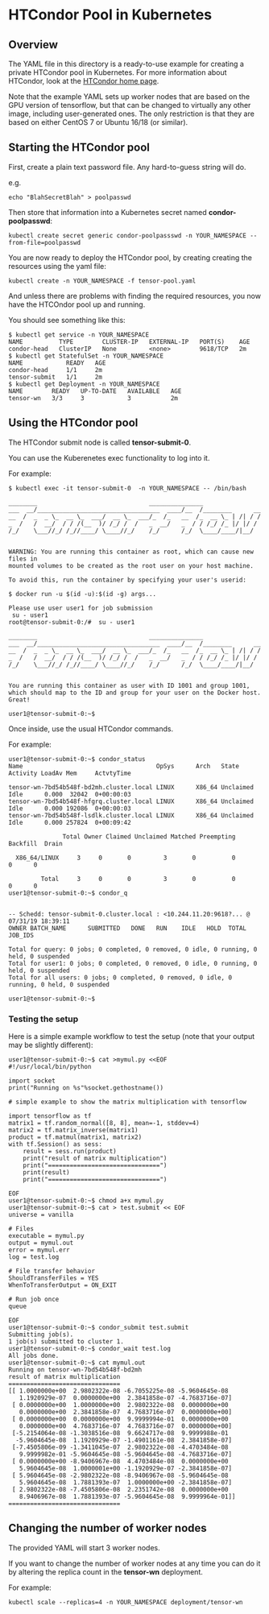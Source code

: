 # HTCondor Pool in Kubernetes

## Overview

The YAML file in this directory is a ready-to-use example for creating a private HTCondor pool in Kubernetes.
For more information about HTCondor, look at the [HTCondor home page](https://research.cs.wisc.edu/htcondor/).

Note that the example YAML sets up worker nodes that are based on the GPU version of tensorflow,
but that can be changed to virtually any other image, including user-generated ones.
The only restriction is that they are based on either CentOS 7 or Ubuntu 16/18 (or similar). 

## Starting the HTCondor pool

First, create a plain text password file.
Any hard-to-guess string will do.

e.g.
```
echo "BlahSecretBlah" > poolpasswd
```

Then store that information into a Kubernetes secret named **condor-poolpasswd**:
```
kubectl create secret generic condor-poolpassswd -n YOUR_NAMESPACE --from-file=poolpasswd
```

You are now ready to deploy the HTCondor pool, by creating creating the resources using the yaml file:
```
kubectl create -n YOUR_NAMESPACE -f tensor-pool.yaml
```

And unless there are problems with finding the required resources, you now have the HTCOndor pool up and running.

You should see something like this:
```
$ kubectl get service -n YOUR_NAMESPACE
NAME          TYPE        CLUSTER-IP   EXTERNAL-IP   PORT(S)    AGE
condor-head   ClusterIP   None         <none>        9618/TCP   2m
$ kubectl get StatefulSet -n YOUR_NAMESPACE
NAME            READY   AGE
condor-head     1/1     2m
tensor-submit   1/1     2m
$ kubectl get Deployment -n YOUR_NAMESPACE
NAME        READY   UP-TO-DATE   AVAILABLE   AGE
tensor-wn   3/3     3            3           2m
```

## Using the HTCondor pool

The HTCondor submit node is called **tensor-submit-0**. 

You can use the Kuberenetes exec functionality to log into it. 


For example:
```
$ kubectl exec -it tensor-submit-0  -n YOUR_NAMESPACE -- /bin/bash

________                               _______________                
___  __/__________________________________  ____/__  /________      __
__  /  _  _ \_  __ \_  ___/  __ \_  ___/_  /_   __  /_  __ \_ | /| / /
_  /   /  __/  / / /(__  )/ /_/ /  /   _  __/   _  / / /_/ /_ |/ |/ / 
/_/    \___//_/ /_//____/ \____//_/    /_/      /_/  \____/____/|__/


WARNING: You are running this container as root, which can cause new files in
mounted volumes to be created as the root user on your host machine.

To avoid this, run the container by specifying your user's userid:

$ docker run -u $(id -u):$(id -g) args...

Please use user user1 for job submission
 su - user1
root@tensor-submit-0:/#  su - user1

________                               _______________                
___  __/__________________________________  ____/__  /________      __
__  /  _  _ \_  __ \_  ___/  __ \_  ___/_  /_   __  /_  __ \_ | /| / /
_  /   /  __/  / / /(__  )/ /_/ /  /   _  __/   _  / / /_/ /_ |/ |/ / 
/_/    \___//_/ /_//____/ \____//_/    /_/      /_/  \____/____/|__/


You are running this container as user with ID 1001 and group 1001,
which should map to the ID and group for your user on the Docker host. Great!

user1@tensor-submit-0:~$ 
```

Once inside, use the usual HTCondor commands.

For example:
```
user1@tensor-submit-0:~$ condor_status
Name                                     OpSys      Arch   State     Activity LoadAv Mem     ActvtyTime

tensor-wn-7bd54b548f-bd2mh.cluster.local LINUX      X86_64 Unclaimed Idle      0.000  32042  0+00:00:03
tensor-wn-7bd54b548f-hfgrq.cluster.local LINUX      X86_64 Unclaimed Idle      0.000 192086  0+00:00:03
tensor-wn-7bd54b548f-lsdlk.cluster.local LINUX      X86_64 Unclaimed Idle      0.000 257824  0+00:09:42

               Total Owner Claimed Unclaimed Matched Preempting Backfill  Drain

  X86_64/LINUX     3     0       0         3       0          0        0      0

         Total     3     0       0         3       0          0        0      0
user1@tensor-submit-0:~$ condor_q


-- Schedd: tensor-submit-0.cluster.local : <10.244.11.20:9618?... @ 07/31/19 18:39:11
OWNER BATCH_NAME      SUBMITTED   DONE   RUN    IDLE   HOLD  TOTAL JOB_IDS

Total for query: 0 jobs; 0 completed, 0 removed, 0 idle, 0 running, 0 held, 0 suspended 
Total for user1: 0 jobs; 0 completed, 0 removed, 0 idle, 0 running, 0 held, 0 suspended 
Total for all users: 0 jobs; 0 completed, 0 removed, 0 idle, 0 running, 0 held, 0 suspended

user1@tensor-submit-0:~$ 
```

### Testing the setup

Here is a simple example workflow to test the setup (note that your output may be slightly different):

```
user1@tensor-submit-0:~$ cat >mymul.py <<EOF 
#!/usr/local/bin/python

import socket
print("Running on %s"%socket.gethostname())

# simple example to show the matrix multiplication with tensorflow                                                                                                            

import tensorflow as tf
matrix1 = tf.random_normal([8, 8], mean=-1, stddev=4)
matrix2 = tf.matrix_inverse(matrix1)
product = tf.matmul(matrix1, matrix2)
with tf.Session() as sess:
    result = sess.run(product)
    print("result of matrix multiplication")
    print("===============================")
    print(result)
    print("===============================")

EOF
user1@tensor-submit-0:~$ chmod a+x mymul.py
user1@tensor-submit-0:~$ cat > test.submit << EOF 
universe = vanilla

# Files
executable = mymul.py
output = mymul.out
error = mymul.err
log = test.log

# File transfer behavior
ShouldTransferFiles = YES
WhenToTransferOutput = ON_EXIT

# Run job once
queue

EOF
user1@tensor-submit-0:~$ condor_submit test.submit 
Submitting job(s).
1 job(s) submitted to cluster 1.
user1@tensor-submit-0:~$ condor_wait test.log 
All jobs done.
user1@tensor-submit-0:~$ cat mymul.out 
Running on tensor-wn-7bd54b548f-bd2mh
result of matrix multiplication
===============================
[[ 1.0000000e+00  2.9802322e-08 -6.7055225e-08 -5.9604645e-08
   1.1920929e-07  0.0000000e+00  2.3841858e-07 -4.7683716e-07]
 [ 0.0000000e+00  1.0000000e+00  2.9802322e-08  0.0000000e+00
   0.0000000e+00  2.3841858e-07  4.7683716e-07  0.0000000e+00]
 [ 0.0000000e+00  0.0000000e+00  9.9999994e-01  0.0000000e+00
   0.0000000e+00  4.7683716e-07  4.7683716e-07  0.0000000e+00]
 [-5.2154064e-08 -1.3038516e-08  9.6624717e-08  9.9999988e-01
  -5.9604645e-08  1.1920929e-07 -1.4901161e-08  2.3841858e-07]
 [-7.4505806e-09 -1.3411045e-07  2.9802322e-08 -4.4703484e-08
   9.9999982e-01 -5.9604645e-08 -5.9604645e-08 -4.7683716e-07]
 [ 0.0000000e+00 -8.9406967e-08  4.4703484e-08  0.0000000e+00
   5.9604645e-08  1.0000001e+00 -1.1920929e-07 -2.3841858e-07]
 [ 5.9604645e-08 -2.9802322e-08 -8.9406967e-08 -5.9604645e-08
   5.9604645e-08  1.7881393e-07  1.0000000e+00 -2.3841858e-07]
 [ 2.9802322e-08 -7.4505806e-08  2.2351742e-08  0.0000000e+00
   8.9406967e-08  1.7881393e-07 -5.9604645e-08  9.9999964e-01]]
===============================
```


## Changing the number of worker nodes

The provided YAML will start 3 worker nodes.

If you want to change the number of worker nodes at any time you can do it by altering the replica count in the **tensor-wn** deployment. 

For example:
```
kubectl scale --replicas=4 -n YOUR_NAMESPACE deployment/tensor-wn
```


